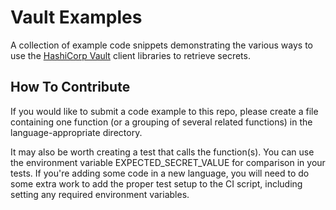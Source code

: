 # Vault Examples

A collection of example code snippets demonstrating the various ways to use the [HashiCorp Vault](https://github.com/hashicorp/vault) client libraries to retrieve secrets.

## How To Contribute

If you would like to submit a code example to this repo, please create a file containing one function (or a grouping of several related functions) in the language-appropriate directory.

It may also be worth creating a test that calls the function(s). You can use the environment variable EXPECTED_SECRET_VALUE for comparison in your tests. If you're adding some code in a new language, you will need to do some extra work to add the proper test setup to the CI script, including setting any required environment variables.